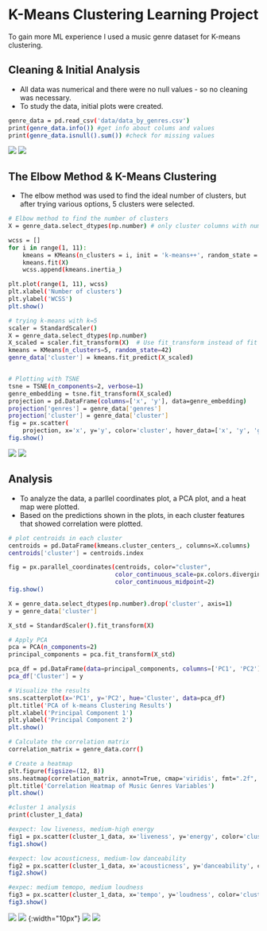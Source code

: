 # K-Means Clustering Learning Project

To gain more ML experience I used a music genre dataset for K-means clustering.

## Cleaning & Initial Analysis

- All data was numerical and there were no null values - so no cleaning was necessary.
- To study the data, initial plots were created.

```bash
genre_data = pd.read_csv('data/data_by_genres.csv')
print(genre_data.info()) #get info about colums and values
print(genre_data.isnull().sum()) #check for missing values
```
![](https://github.com/rotemarie/K-means_clustering/blob/main/graphs/popularity.png)
![](https://github.com/rotemarie/K-means_clustering/blob/main/graphs/trends.png)

## The Elbow Method & K-Means Clustering

- The elbow method was used to find the ideal number of clusters, but after trying various options, 5 clusters were selected.

```bash
# Elbow method to find the number of clusters
X = genre_data.select_dtypes(np.number) # only cluster columns with numerical values (so not the "genre" column)

wcss = [] 
for i in range(1, 11): 
    kmeans = KMeans(n_clusters = i, init = 'k-means++', random_state = 42)
    kmeans.fit(X) 
    wcss.append(kmeans.inertia_)

plt.plot(range(1, 11), wcss)
plt.xlabel('Number of clusters')
plt.ylabel('WCSS') 
plt.show()

# trying k-means with k=5
scaler = StandardScaler()
X = genre_data.select_dtypes(np.number)
X_scaled = scaler.fit_transform(X)  # Use fit_transform instead of fit
kmeans = KMeans(n_clusters=5, random_state=42)
genre_data['cluster'] = kmeans.fit_predict(X_scaled)


# Plotting with TSNE
tsne = TSNE(n_components=2, verbose=1)
genre_embedding = tsne.fit_transform(X_scaled)
projection = pd.DataFrame(columns=['x', 'y'], data=genre_embedding)
projection['genres'] = genre_data['genres']
projection['cluster'] = genre_data['cluster']
fig = px.scatter(
    projection, x='x', y='y', color='cluster', hover_data=['x', 'y', 'genres'])
fig.show()
```

![](https://github.com/rotemarie/K-means_clustering/blob/main/graphs/elbowmethod.png)
![](https://github.com/rotemarie/K-means_clustering/blob/main/graphs/kmeans.png)

## Analysis

- To analyze the data, a parllel coordinates plot, a PCA plot, and a heat map were plotted.
- Based on the predictions shown in the plots, in each cluster features that showed correlation were plotted.

```bash
# plot centroids in each cluster
centroids = pd.DataFrame(kmeans.cluster_centers_, columns=X.columns)
centroids['cluster'] = centroids.index

fig = px.parallel_coordinates(centroids, color="cluster",
                              color_continuous_scale=px.colors.diverging.Tealrose,
                              color_continuous_midpoint=2)
fig.show()

X = genre_data.select_dtypes(np.number).drop('cluster', axis=1)
y = genre_data['cluster']

X_std = StandardScaler().fit_transform(X)

# Apply PCA
pca = PCA(n_components=2)
principal_components = pca.fit_transform(X_std)

pca_df = pd.DataFrame(data=principal_components, columns=['PC1', 'PC2'])
pca_df['Cluster'] = y

# Visualize the results
sns.scatterplot(x='PC1', y='PC2', hue='Cluster', data=pca_df)
plt.title('PCA of k-means Clustering Results')
plt.xlabel('Principal Component 1')
plt.ylabel('Principal Component 2')
plt.show()

# Calculate the correlation matrix
correlation_matrix = genre_data.corr()

# Create a heatmap
plt.figure(figsize=(12, 8))
sns.heatmap(correlation_matrix, annot=True, cmap='viridis', fmt=".2f", linewidths=0.5)
plt.title('Correlation Heatmap of Music Genres Variables')
plt.show()

#cluster 1 analysis
print(cluster_1_data)

#expect: low liveness, medium-high energy
fig1 = px.scatter(cluster_1_data, x='liveness', y='energy', color='cluster')
fig1.show()

#expect: low acousticness, medium-low danceability
fig2 = px.scatter(cluster_1_data, x='acousticness', y='danceability', color='cluster')
fig2.show()

#expec: medium temopo, medium loudness 
fig3 = px.scatter(cluster_1_data, x='tempo', y='loudness', color='cluster')
fig3.show()
```

![](https://github.com/rotemarie/K-means_clustering/blob/main/graphs/parallelcoord.png)
![](https://github.com/rotemarie/K-means_clustering/blob/main/graphs/pca.png) {:width="10px"}
![](https://github.com/rotemarie/K-means_clustering/blob/main/graphs/heatmap.png)
![](https://github.com/rotemarie/K-means_clustering/blob/main/graphs/trends2.png)









